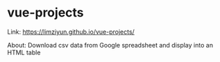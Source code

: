 # vue-projects
Link: https://limziyun.github.io/vue-projects/

About:
Download csv data from Google spreadsheet and display into an HTML table
